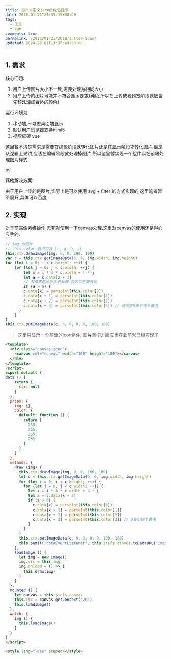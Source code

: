 ```yaml
---
title: 用户自定义icon的纯色显示
date: 2018-01-21T21:33:15+08:00
tags:
  - 工具
  - vue
comments: true
permalink: /2018/01/21/2018/custom-icon/
updated: 2024-06-01T13:35:49+08:00
---
```


## 1. 需求

核心问题:

1. 用户上传图片大小不一致,需要处理为相同大小
2. 用户上传的图片可能并不符合显示要求(纯色,所以在上传或者预览阶段就应当先预处理成合适的颜色)

运行环境为: 

1. 移动端,不考虑桌面端显示
2. 默认用户浏览器支持html5
3. 视图框架 vue

这里暂不清楚需求是需要在编辑阶段就转化图片还是在显示阶段才转化图片,但是从逻辑上来讲,应该在编辑阶段就处理掉图片,所以这里暂实现一个组件以在前端处理图片样式.

ps: 

其他解决方案:

由于用户上传的是图片,实际上是可以使用 svg + filter 的方式实现的,这里笔者暂不展开,具体可以百度

## 2. 实现

对于前端像素级操作,无非就使用一下canvas处理,这里对canvas的使用还是得心应手的.



```javascript
// img 为图片
// this.color 数组包含 [r, g, b, a]
this.ctx.drawImage(img, 0, 0, 100, 100)
var c = this.ctx.getImageData(0, 0, img.width, img.height)
for (let i = 0; i < c.height; ++i) {
    for (let j = 0; j < c.width; ++j) {
        let x = i * 4 * c.width + 4 * j
        let a = c.data[x + 3]
        // 有像素的地方才去处理,否则就不要去动
        if (a > 0) {
        c.data[x] = parseInt(this.color[0])
        c.data[x + 1] = parseInt(this.color[1])
        c.data[x + 2] = parseInt(this.color[2])
        c.data[x + 3] = parseInt(this.color[3]) // 透明度0表示完全透明
      }
    }
}
this.ctx.putImageData(c, 0, 0, 0, 0, 100, 100)
```

> 这里只显示一个基础的icon组件, 图片裁切方面应当在此前就已经实现了

```html
<template>
  <div class="canvas-icon">
    <canvas ref="canvas" width="100" height="100"></canvas>
  </div>
</template>
<script>
export default {
data () {
    return {
      ctx: null
    }
  },
  props: {
    img: {},
    color: {
      default: function () {
        return [
          255,
          255,
          255,
          255
        ]
      }
    }
  },
  methods: {
    draw (img) {
      this.ctx.drawImage(img, 0, 0, 100, 100)
      let c = this.ctx.getImageData(0, 0, img.width, img.height)
      for (let i = 0; i < c.height; ++i) {
        for (let j = 0; j < c.width; ++j) {
          let x = i * 4 * c.width + 4 * j
          let a = c.data[x + 3]
          if (a > 0) {
            c.data[x] = parseInt(this.color[0])
            c.data[x + 1] = parseInt(this.color[1])
            c.data[x + 2] = parseInt(this.color[2])
            c.data[x + 3] = parseInt(this.color[3]) // 0表示完全透明
          }
        }
      }
      this.ctx.putImageData(c, 0, 0, 0, 0, 100, 100)
      this.$emit('dataEventListener', this.$refs.canvas.toDataURL('image/jpeg'))
    },
    loadImage () {
      let img = new Image()
      img.src = this.img
      img.onload = () => {
        this.draw(img)
      }
    }
  },
  mounted () {
    let canvas = this.$refs.canvas
    this.ctx = canvas.getContext("2d")
    this.loadImage()
  },
  watch: {
    img () {
      this.loadImage()
    }
  }
}
</script>

<style lang="less" scoped></style>
```





